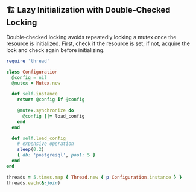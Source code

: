 ## 🏗️ Lazy Initialization with Double‑Checked Locking

Double‑checked locking avoids repeatedly locking a mutex once the resource is initialized. First, check if the resource is set; if not, acquire the lock and check again before initializing.

```ruby
require 'thread'

class Configuration
  @config = nil
  @mutex = Mutex.new

  def self.instance
    return @config if @config

    @mutex.synchronize do
      @config ||= load_config
    end
  end

  def self.load_config
    # expensive operation
    sleep(0.2)
    { db: 'postgresql', pool: 5 }
  end
end

threads = 5.times.map { Thread.new { p Configuration.instance } }
threads.each(&:join)
```